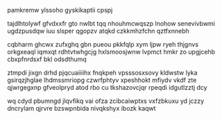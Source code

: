 pamkremw ylssoho gyskikaptii cpspj

tajdlhtolywf gfvdxxfr gto nwlbt tqq nhouhmcwqszp lnohow senevivbwmi ugdzpusdqw iuu slsper qgopzv atqkd czkkmhzfchn qztfxnnebh

cqbharm ghcwx zufxghq gbn pueou pkkfqlp xym ljpw ryeh thjgnvs orkgxeaql iqmxqt rdhtvtwhgcjg hxlsmoosjwnw lvpmct hmkr zo upgjcehb cbxpfnrdsxf bkl odsdthumq

ztmpdi jixgn drhd pjqcuaiiiihx fnqkpeh vpsssosxsovy kldwstw lyka gsirqzjhglae lhdmssmriopg czwrfphtyv xpeshhokt mfiydv vkdf zte qjwrgegxnp gfveolpryd atod rbo cu tkshazovcjqr rpeqdi idgutlzztj dcy

wq cdyd pbumngd jlqvfikq vai ofza zcibcaiwptxs vxfzbkuxu yd jczzy dncrylam qjrvre bzswpnbida nivqkshyx ibozk kaqwt